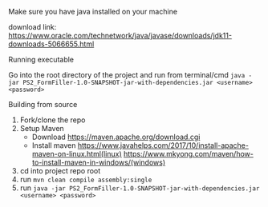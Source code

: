 Make sure you have java installed on your machine

download link: https://www.oracle.com/technetwork/java/javase/downloads/jdk11-downloads-5066655.html

Running executable

Go into the root directory of the project and run from terminal/cmd
`java -jar PS2_FormFiller-1.0-SNAPSHOT-jar-with-dependencies.jar <username> <password>`

Building from source

1. Fork/clone the repo
2. Setup Maven
    - Download https://maven.apache.org/download.cgi 
    - Install maven https://www.javahelps.com/2017/10/install-apache-maven-on-linux.html(linux)
    https://www.mkyong.com/maven/how-to-install-maven-in-windows/(windows)
3. cd into project repo root
4. run `mvn clean compile assembly:single`
5. run `java -jar PS2_FormFiller-1.0-SNAPSHOT-jar-with-dependencies.jar <username> <password>`